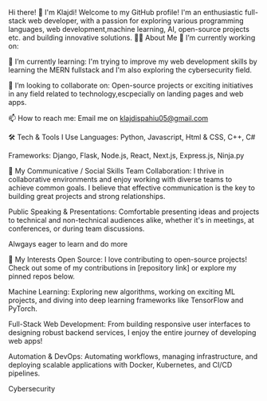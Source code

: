 Hi there! 👋 I'm Klajdi!
Welcome to my GitHub profile! I'm an enthusiastic full-stack web developer, with a passion for exploring various programming languages, web development,machine learning, AI, open-source projects etc. and building innovative solutions.
👨‍💻 About Me
🔭 I’m currently working on:

🌱 I’m currently learning:
I'm trying to improve my web development skills by learning the MERN fullstack and I'm also exploring the cybersecurity field.

👯 I’m looking to collaborate on:
Open-source projects or exciting initiatives in any field related to technology,escpecially on landing pages and web apps.

📫 How to reach me:
Email me on klajdispahiu05@gmail.com

🛠️ Tech & Tools I Use
Languages: Python, Javascript, Html & CSS, C++, C#

Frameworks: Django, Flask, Node.js, React, Next.js, Express.js, Ninja.py

🤝 My Communicative / Social Skills
Team Collaboration:
I thrive in collaborative environments and enjoy working with diverse teams to achieve common goals. I believe that effective communication is the key to building great projects and strong relationships.

Public Speaking & Presentations:
Comfortable presenting ideas and projects to technical and non-technical audiences alike, whether it's in meetings, at conferences, or during team discussions.

Alwgays eager to learn and do more

🚀 My Interests
Open Source:
I love contributing to open-source projects! Check out some of my contributions in [repository link] or explore my pinned repos below.

Machine Learning:
Exploring new algorithms, working on exciting ML projects, and diving into deep learning frameworks like TensorFlow and PyTorch.

Full-Stack Web Development:
From building responsive user interfaces to designing robust backend services, I enjoy the entire journey of developing web apps!

Automation & DevOps:
Automating workflows, managing infrastructure, and deploying scalable applications with Docker, Kubernetes, and CI/CD pipelines.

Cybersecurity

<!---
klajdispahiu/klajdispahiu is a ✨ special ✨ repository because its `README.md` (this file) appears on your GitHub profile.
You can click the Preview link to take a look at your changes.
--->
